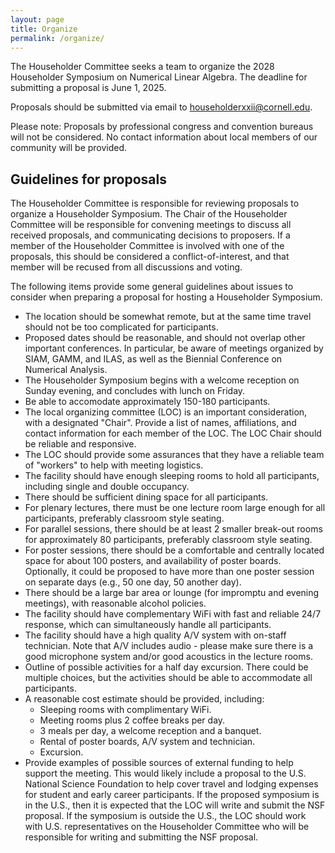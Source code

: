 ```yaml
---
layout: page
title: Organize
permalink: /organize/
---
```


The Householder Committee seeks a team to organize the 2028
Householder Symposium on Numerical Linear Algebra. The deadline for
submitting a proposal is June 1, 2025.

Proposals should be submitted via email to [householderxxii@cornell.edu](mailto:householderxxii@cornell.edu).


Please note: Proposals by professional congress and convention bureaus
will not be considered. No contact information about local members of
our community will be provided.

## Guidelines for proposals
 
The Householder Committee is responsible for reviewing proposals to organize a Householder Symposium. The Chair of the Householder Committee will be responsible for convening meetings to discuss all received proposals, and communicating decisions to proposers. If a member of the Householder Committee is involved with one of the proposals, this should be considered a conflict-of-interest, and that member will be recused from all discussions and voting.

The following items provide some general guidelines about issues to consider when preparing a proposal for hosting a Householder Symposium.

- The location should be somewhat remote, but at the same time travel should not be too complicated for participants. 
- Proposed dates should be reasonable, and should not overlap other important conferences. In particular, be aware of meetings organized by SIAM, GAMM, and ILAS, as well as the Biennial Conference on Numerical Analysis.
- The Householder Symposium begins with a welcome reception on Sunday evening, and concludes with lunch on Friday.
- Be able to accomodate approximately 150-180 participants.
- The local organizing committee (LOC) is an important consideration, with a designated "Chair". Provide a list of names, affiliations, and contact information for each member of the LOC. The LOC Chair should be reliable and responsive.
- The LOC should provide some assurances that they have a reliable team of "workers" to help with meeting logistics.
- The facility should have enough sleeping rooms to hold all participants, including single and double occupancy.
- There should be sufficient dining space for all participants.
- For plenary lectures, there must be one lecture room large enough for all participants, preferably classroom style seating.
- For parallel sessions, there should be at least 2 smaller break-out rooms for approximately 80 participants, preferably classroom style seating.
- For poster sessions, there should be a comfortable and centrally located space for about 100 posters, and availability of poster boards. Optionally, it could be proposed to have more than one poster session on separate days (e.g., 50 one day, 50 another day).
- There should be a large bar area or lounge (for impromptu and evening meetings), with reasonable alcohol policies.
- The facility should have complementary WiFi with fast and reliable 24/7 response, which can simultaneously handle all participants.
- The facility should have a high quality A/V system with on-staff technician. Note that A/V  includes audio - please make sure there is a good microphone system and/or good acoustics in the lecture rooms.
- Outline of possible activities for a half day excursion. There could be multiple choices, but the activities should be able to accommodate all participants.
- A reasonable cost estimate should be provided, including: 
	- Sleeping rooms with complimentary WiFi. 
	- Meeting rooms plus 2 coffee breaks per day. 
	- 3 meals per day, a welcome reception and a banquet. 
	- Rental of poster boards, A/V system and technician. 
	- Excursion.
- Provide examples of possible sources of external funding to help support the meeting. This would likely include a proposal to the U.S. National Science Foundation to help cover travel and lodging expenses for student and early career participants. If the proposed symposium is in the U.S., then it is expected that the LOC will write and submit the NSF proposal. If the symposium is outside the U.S., the LOC should work with U.S. representatives on the Householder Committee who will be responsible for writing and submitting the NSF proposal.
